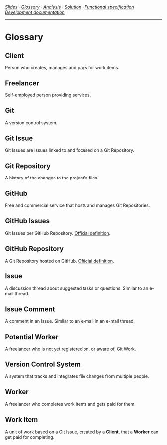 <!-- navigation -->
*[Slides](https://docs.google.com/presentation/d/1o5J6twJ9vyvXOYP_qyf5fXrTT5rfl9VULBgo7Pq-gz4/edit#slide=id.p) ·
  [Glossary](glossary.md) ·
  [Analysis](analysis.md) ·
  [Solution](solution.md) ·
  [Functional specification](specification.md) ·
  [Development documentation](development.md)*
  
---

<!-- /navigation -->

# Glossary

## Client

Person who creates, manages and pays for work items.

## Freelancer

Self-employed person providing services.

## Git

A version control system.

## Git Issue

Git Issues are Issues linked to and focused on a Git Repository.

## Git Repository

A history of the changes to the project's files.

## GitHub

Free and commercial service that hosts and manages Git Repositories. 

## GitHub Issues

Git Issues per GitHub Repository. [Official definition](https://help.github.com/articles/github-glossary/#issue).
 
## GitHub Repository

A Git Repository hosted on GitHub. [Official definition](https://help.github.com/articles/github-glossary/#repository).

## Issue

A discussion thread about suggested tasks or questions. Similar to an e-mail thread.

## Issue Comment

A comment in an Issue. Similar to an e-mail in an e-mail thread.

## Potential Worker

A freelancer who is not yet registered on, or aware of, Git Work. 

## Version Control System

A system that tracks and integrates file changes from multiple people.

## Worker

A freelancer who completes work items and gets paid for them.

## Work Item

A unit of work based on a Git Issue, created by a **Client**, that a **Worker** can get paid for completing.